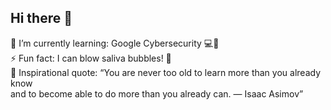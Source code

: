 ## Hi there 👋

<!--
**selrahcjt/selrahcjt** is a ✨ _special_ ✨ repository because its `README.md` (this file) appears on your GitHub profile.

Here are some ideas to get you started:

- 🔭 I’m currently working on ...
- 🌱 I’m currently learning ...
- 👯 I’m looking to collaborate on ...
- 🤔 I’m looking for help with ...
- 💬 Ask me about ...
- 📫 How to reach me: ...
- 😄 Pronouns: ...
- ⚡ Fun fact: ...
-->
 🌱 I’m currently learning: Google Cybersecurity 💻🔐 <br/>
 ⚡ Fun fact: I can blow saliva bubbles! 🫧 <br/>
 💬 Inspirational quote: “You are never too old to learn more than you already know <br/> and to become able to do more than you already can. ― Isaac Asimov”

 
